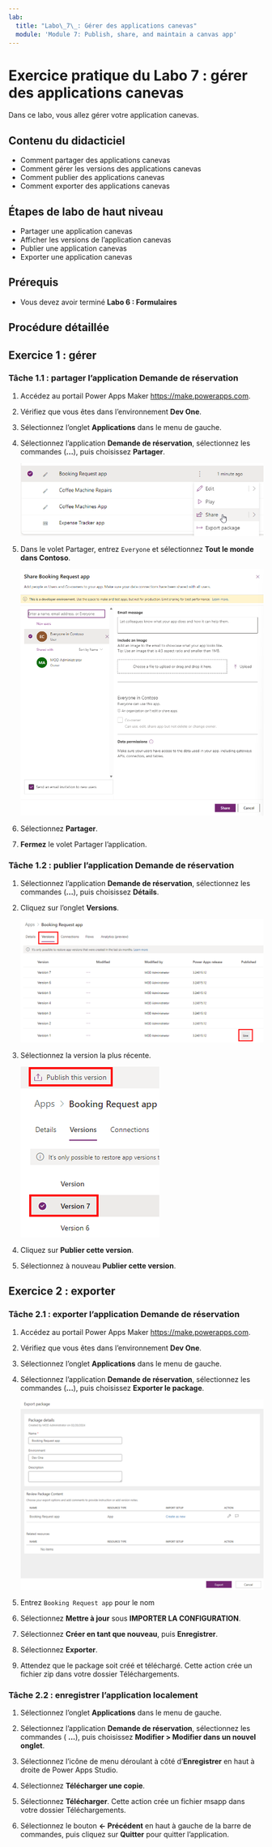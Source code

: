 ```yaml
---
lab:
  title: "Labo\_7\_: Gérer des applications canevas"
  module: 'Module 7: Publish, share, and maintain a canvas app'
---
```


# Exercice pratique du Labo 7 : gérer des applications canevas

Dans ce labo, vous allez gérer votre application canevas.

## Contenu du didacticiel

- Comment partager des applications canevas
- Comment gérer les versions des applications canevas
- Comment publier des applications canevas
- Comment exporter des applications canevas

## Étapes de labo de haut niveau

- Partager une application canevas
- Afficher les versions de l’application canevas
- Publier une application canevas
- Exporter une application canevas
  
## Prérequis

- Vous devez avoir terminé **Labo 6 : Formulaires**

## Procédure détaillée

## Exercice 1 : gérer

### Tâche 1.1 : partager l’application Demande de réservation

1. Accédez au portail Power Apps Maker <https://make.powerapps.com>.

1. Vérifiez que vous êtes dans l’environnement **Dev One**.

1. Sélectionnez l’onglet **Applications** dans le menu de gauche.

1. Sélectionnez l’application **Demande de réservation**, sélectionnez les commandes (**...**), puis choisissez **Partager**.

    ![Capture d’écran de l’action de partage d’une application.](../media/share-app-action.png)

1. Dans le volet Partager, entrez `Everyone` et sélectionnez **Tout le monde dans Contoso**.

    ![Capture d’écran du volet Partager l’application.](../media/share-app-pane.png)

1. Sélectionnez **Partager**.

1. **Fermez** le volet Partager l’application.

### Tâche 1.2 : publier l’application Demande de réservation

1. Sélectionnez l’application **Demande de réservation**, sélectionnez les commandes (**...**), puis choisissez **Détails**.

1. Cliquez sur l’onglet **Versions**.

    ![Capture d’écran des versions de l’application.](../media/app-versions.png)

1. Sélectionnez la version la plus récente.

    ![Capture d’écran de la publication de la dernière version.](../media/app-publish.png)

1. Cliquez sur **Publier cette version**.

1. Sélectionnez à nouveau **Publier cette version**.

## Exercice 2 : exporter

### Tâche 2.1 : exporter l’application Demande de réservation

1. Accédez au portail Power Apps Maker <https://make.powerapps.com>.

1. Vérifiez que vous êtes dans l’environnement **Dev One**.

1. Sélectionnez l’onglet **Applications** dans le menu de gauche.

1. Sélectionnez l’application **Demande de réservation**, sélectionnez les commandes (**...**), puis choisissez **Exporter le package**.

    ![Capture d’écran de la page d’exportation de l’application.](../media/export-package.png)

1. Entrez `Booking Request app` pour le nom

1. Sélectionnez **Mettre à jour** sous **IMPORTER LA CONFIGURATION**.

1. Sélectionnez **Créer en tant que nouveau**, puis **Enregistrer**.

1. Sélectionnez **Exporter**.

1. Attendez que le package soit créé et téléchargé. Cette action crée un fichier zip dans votre dossier Téléchargements.

### Tâche 2.2 : enregistrer l’application localement

1. Sélectionnez l’onglet **Applications** dans le menu de gauche.

1. Sélectionnez l’application **Demande de réservation**, sélectionnez les commandes ( **...**), puis choisissez **Modifier > Modifier dans un nouvel onglet**.

1. Sélectionnez l’icône de menu déroulant à côté d’**Enregistrer** en haut à droite de Power Apps Studio.

1. Sélectionnez **Télécharger une copie**.

1. Sélectionnez **Télécharger**.  Cette action crée un fichier msapp dans votre dossier Téléchargements.

1. Sélectionnez le bouton **<- Précédent** en haut à gauche de la barre de commandes, puis cliquez sur **Quitter** pour quitter l’application.
